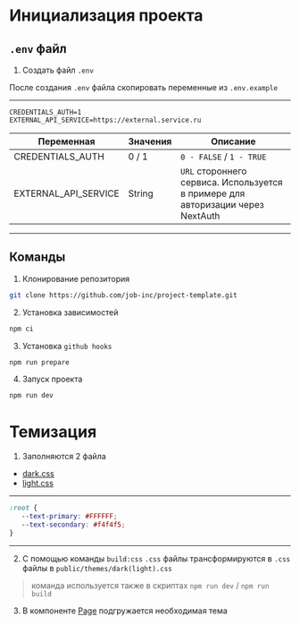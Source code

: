 # Инициализация проекта

## `.env` файл

1) Создать файл `.env`

После создания `.env` файла скопировать переменные из `.env.example`

------
```.env
CREDENTIALS_AUTH=1
EXTERNAL_API_SERVICE=https://external.service.ru
```

| Переменная | Значения | Описание |
| - | -------- | --- |
| CREDENTIALS_AUTH | 0 / 1 | ```0 - FALSE``` / ```1 - TRUE``` |
| EXTERNAL_API_SERVICE | String | `URL` стороннего сервиса. Используется в примере для авторизации через NextAuth |

------
 
 
 
## Команды

1) Клонирование репозитория

```zsh
git clone https://github.com/job-inc/project-template.git
```

2) Установка зависимостей

```zsh
npm ci
```

3) Установка `github hooks`

```zsh
npm run prepare
```

4) Запуск проекта

```zsh
npm run dev
```
 
 
 
# Темизация

1) Заполняются 2 файла
- [dark.css](./src/styles/dark.css)
- [light.css](./src/styles/light.css)

------

```css
:root {
   --text-primary: #FFFFFF;
   --text-secondary: #f4f4f5;
}
```

------

2) С помощью команды `build:css` `.css` файлы трансформируются в `.css` файлы в `public/themes/dark(light).css`

> команда используется также в скриптах `npm run dev` / `npm run build`

3) В компоненте [Page](./src/components/page/page.tsx#L35) подгружается необходимая тема
